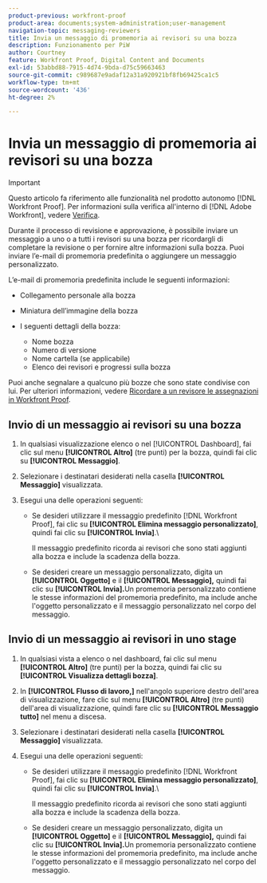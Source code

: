 ```yaml
---
product-previous: workfront-proof
product-area: documents;system-administration;user-management
navigation-topic: messaging-reviewers
title: Invia un messaggio di promemoria ai revisori su una bozza
description: Funzionamento per PiW
author: Courtney
feature: Workfront Proof, Digital Content and Documents
exl-id: 53abbd88-7915-4d74-9bda-d75c59663463
source-git-commit: c989687e9adaf12a31a920921bf8fb69425ca1c5
workflow-type: tm+mt
source-wordcount: '436'
ht-degree: 2%

---
```


# Invia un messaggio di promemoria ai revisori su una bozza

>[!IMPORTANT]
>
>Questo articolo fa riferimento alle funzionalità nel prodotto autonomo [!DNL Workfront Proof]. Per informazioni sulla verifica all&#39;interno di [!DNL Adobe Workfront], vedere [Verifica](../../../review-and-approve-work/proofing/proofing.md).

<!--
<p style="color: #000000;" data-mc-conditions="QuicksilverOrClassic.Draft mode">Make this work for PiW</p>
-->

Durante il processo di revisione e approvazione, è possibile inviare un messaggio a uno o a tutti i revisori su una bozza per ricordargli di completare la revisione o per fornire altre informazioni sulla bozza. Puoi inviare l’e-mail di promemoria predefinita o aggiungere un messaggio personalizzato.

L’e-mail di promemoria predefinita include le seguenti informazioni:

* Collegamento personale alla bozza
* Miniatura dell’immagine della bozza
* I seguenti dettagli della bozza:

   * Nome bozza
   * Numero di versione
   * Nome cartella (se applicabile)
   * Elenco dei revisori e progressi sulla bozza

Puoi anche segnalare a qualcuno più bozze che sono state condivise con lui. Per ulteriori informazioni, vedere [Ricordare a un revisore le assegnazioni in Workfront Proof](../../../workfront-proof/wp-emailsntfctns/messaging-reviewers/remind-reviewer-assignments-wp.md).

## Invio di un messaggio ai revisori su una bozza

1. In qualsiasi visualizzazione elenco o nel [!UICONTROL Dashboard], fai clic sul menu **[!UICONTROL Altro]** (tre punti) per la bozza, quindi fai clic su **[!UICONTROL Messaggio]**.

1. Selezionare i destinatari desiderati nella casella **[!UICONTROL Messaggio]** visualizzata.
1. Esegui una delle operazioni seguenti:

   * Se desideri utilizzare il messaggio predefinito [!DNL Workfront Proof], fai clic su **[!UICONTROL Elimina messaggio personalizzato]**, quindi fai clic su **[!UICONTROL Invia]**.\

     Il messaggio predefinito ricorda ai revisori che sono stati aggiunti alla bozza e include la scadenza della bozza.

   * Se desideri creare un messaggio personalizzato, digita un **[!UICONTROL Oggetto]** e il **[!UICONTROL Messaggio],** quindi fai clic su **[!UICONTROL Invia].**&#x200B;Un promemoria personalizzato contiene le stesse informazioni del promemoria predefinito, ma include anche l&#39;oggetto personalizzato e il messaggio personalizzato nel corpo del messaggio.

## Invio di un messaggio ai revisori in uno stage

1. In qualsiasi vista a elenco o nel dashboard, fai clic sul menu **[!UICONTROL Altro]** (tre punti) per la bozza, quindi fai clic su **[!UICONTROL Visualizza dettagli bozza]**.

1. In **[!UICONTROL Flusso di lavoro,]** nell&#39;angolo superiore destro dell&#39;area di visualizzazione, fare clic sul menu **[!UICONTROL Altro]** (tre punti) dell&#39;area di visualizzazione, quindi fare clic su **[!UICONTROL Messaggio tutto]** nel menu a discesa.

1. Selezionare i destinatari desiderati nella casella **[!UICONTROL Messaggio]** visualizzata.
1. Esegui una delle operazioni seguenti:

   * Se desideri utilizzare il messaggio predefinito [!DNL Workfront Proof], fai clic su **[!UICONTROL Elimina messaggio personalizzato]**, quindi fai clic su **[!UICONTROL Invia]**.\

     Il messaggio predefinito ricorda ai revisori che sono stati aggiunti alla bozza e include la scadenza della bozza.

   * Se desideri creare un messaggio personalizzato, digita un **[!UICONTROL Oggetto]** e il **[!UICONTROL Messaggio],** quindi fai clic su **[!UICONTROL Invia].**&#x200B;Un promemoria personalizzato contiene le stesse informazioni del promemoria predefinito, ma include anche l&#39;oggetto personalizzato e il messaggio personalizzato nel corpo del messaggio.
